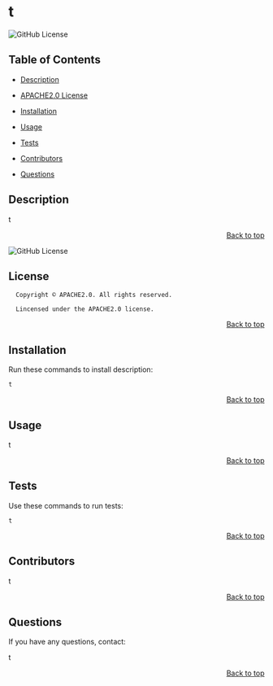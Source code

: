 <h1 id='title'> t </h1>

![GitHub License](https://img.shields.io/badge/license-APACHE2.0-blue.svg)

<h2 id='contents'> Table of Contents </h2>

* [Description](#description)

* [APACHE2.0 License](#license)

* [Installation](#installation)

* [Usage](#usage)
 
* [Tests](#tests)

* [Contributors](#contributors)

* [Questions](#questions) 

<h2 id='description'> Description </h2>

t

<p style='text-align: right;'><a href='#title'>Back to top</a></p>

![GitHub License](https://img.shields.io/badge/license-APACHE2.0-blue.svg)
<h2 id='license'>License</h2>

      Copyright © APACHE2.0. All rights reserved.
      
      Lincensed under the APACHE2.0 license.

<p style='text-align: right;'><a href='#title'>Back to top</a></p>

<h2 id='installation'> Installation </h2>

Run these commands to install description:

```
t
```

<p style='text-align: right;'><a href='#title'>Back to top</a></p>

<h2 id='usage'> Usage </h2>

t

<p style='text-align: right;'><a href='#title'>Back to top</a></p>

    
<h2 id='tests'> Tests </h2>
    
Use these commands to run tests:

```
t
```
    
<p style='text-align: right;'><a href='#title'>Back to top</a></p>
    
<h2 id='contributors'> Contributors </h2>

t

<p style='text-align: right;'><a href='#title'>Back to top</a></p>

<h2 id='questions'> Questions </h2>

If you have any questions, contact:

t

<p style='text-align: right;'><a href='#title'>Back to top</a></p>
